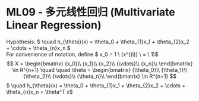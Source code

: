 # ML09 - 多元线性回归 (Multivariate Linear Regression)

Hypothesis: $ \quad h_{\theta}(x) = \theta_0 + \theta_{1}x_1 + \theta_{2}x_2 + \cdots + \theta_{n}x_n $  
For convenience of notation, define $ x_0 = 1 \ (x^{(i)} \ = \ 1)$  
$$
X = 
\begin{bmatrix}
{x_0}\\
{x_1}\\
{x_2}\\
{\vdots}\\
{x_n}\\
\end{bmatrix} \in R^{n+1} \quad \quad
\theta = 
\begin{bmatrix}
{\theta_0}\\
{\theta_1}\\
{\theta_2}\\
{\vdots}\\
{\theta_n}\\
\end{bmatrix} \in R^{n+1} 
$$
$ \quad h_{\theta}(x) = \theta_0 + \theta_{1}x_1 + \theta_{2}x_2 + \cdots + \theta_{n}x_n = \theta^T x$  

